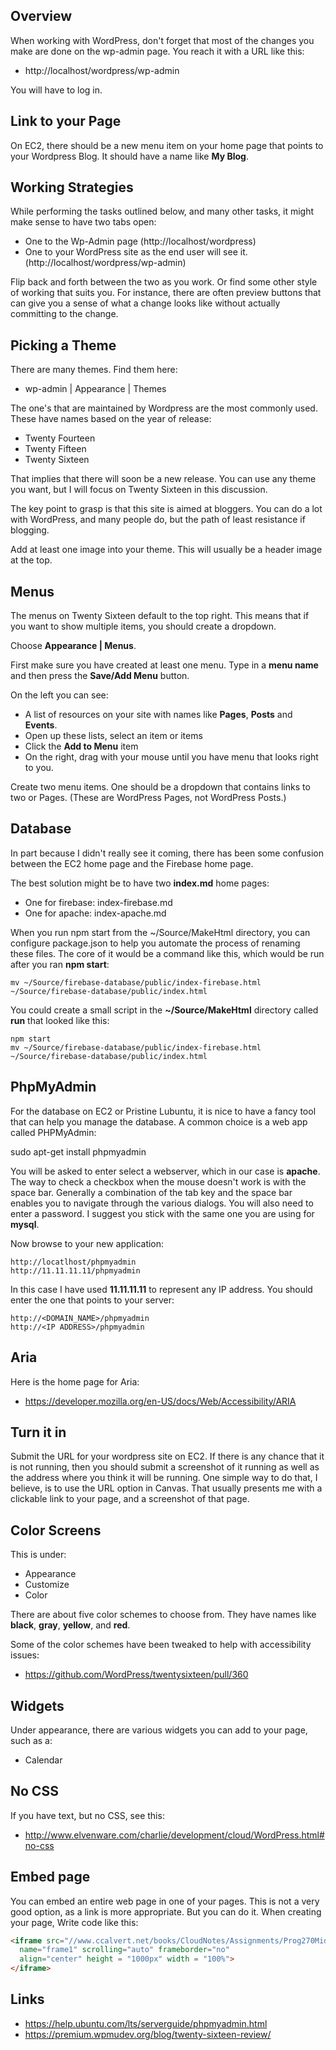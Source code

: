 ## Overview

When working with WordPress, don't forget that most of the changes you make are done on the wp-admin page. You reach it with a URL like this:

- http://localhost/wordpress/wp-admin

You will have to log in.

## Link to your Page

On EC2, there should be a new menu item on your home page that points to your Wordpress Blog. It should have a name like **My Blog**.

## Working Strategies

While performing the tasks outlined below, and many other tasks, it might make sense to have two tabs open:

- One to the Wp-Admin page  (http://localhost/wordpress)
- One to your WordPress site as the end user will see it. (http://localhost/wordpress/wp-admin)

Flip back and forth between the two as you work. Or find some other style of working that suits you. For instance, there are often preview buttons that can give you a sense of what a change looks like without actually committing to the change.

## Picking a Theme

There are many themes. Find them here:

- wp-admin | Appearance | Themes

The one's that are maintained by Wordpress are the most commonly used. These have names based on the year of release:

- Twenty Fourteen
- Twenty Fifteen
- Twenty Sixteen

That implies that there will soon be a new release. You can use any theme you want, but I will focus on Twenty Sixteen in this discussion.

The key point to grasp is that this site is aimed at bloggers. You can do a lot with WordPress, and many people do, but the path of least resistance if blogging.

Add at least one image into your theme. This will usually be a header image at the top.

## Menus

The menus on Twenty Sixteen default to the top right. This means that if you want to show multiple items, you should create a dropdown.

Choose **Appearance | Menus**.

First make sure you have created at least one menu. Type in a **menu name** and then press the **Save/Add Menu** button.

On the left you can see:

- A list of resources on your site with names like **Pages**, **Posts** and **Events**.
- Open up these lists, select an item or items
- Click the **Add to Menu** item
- On the right, drag with your mouse until you have menu that looks right to you.

Create two menu items. One should be a dropdown that contains links to two or Pages. (These are WordPress Pages, not WordPress Posts.)

## Database

In part because I didn't really see it coming, there has been some confusion between the EC2 home page and the Firebase home page.

The best solution might be to have two **index.md** home pages:

- One for firebase: index-firebase.md
- One for apache: index-apache.md

When you run npm start from the ~/Source/MakeHtml directory, you can configure package.json to help you automate the process of renaming these files. The core of it would be a command like this, which would be run after you ran **npm start**:

```text
mv ~/Source/firebase-database/public/index-firebase.html ~/Source/firebase-database/public/index.html
```

You could create a small script in the **~/Source/MakeHtml** directory called **run** that looked like this:

```text
npm start
mv ~/Source/firebase-database/public/index-firebase.html ~/Source/firebase-database/public/index.html
```

## PhpMyAdmin

For the database on EC2 or Pristine Lubuntu, it is nice to have a fancy tool that can help you manage the database. A common choice is a web app called PHPMyAdmin:

  sudo apt-get install phpmyadmin

You will be asked to enter select a webserver, which in our case is **apache**.  The way to check a checkbox when the mouse doesn't work is with the space bar. Generally a combination of the tab key and the space bar enables you to navigate through the various dialogs. You will also need to enter a password. I suggest you stick with the same one you are using for **mysql**.

Now browse to your new application:

```
http://locatlhost/phpmyadmin
http://11.11.11.11/phpmyadmin
```

In this case I have used **11.11.11.11** to represent any IP address. You should enter the one that points to your server:

```
http://<DOMAIN_NAME>/phpmyadmin
http://<IP ADDRESS>/phpmyadmin
```

## Aria

Here is the home page for Aria:

- <https://developer.mozilla.org/en-US/docs/Web/Accessibility/ARIA>


## Turn it in

Submit the URL for your wordpress site on EC2. If there is any chance that it is not running, then you should submit a screenshot of it running as well as the address where you think it will be running. One simple way to do that, I believe, is to use the URL option in Canvas. That usually presents me with a clickable link to your page, and a screenshot of that page.

## Color Screens

This is under:

- Appearance
- Customize
- Color

There are about five color schemes to choose from. They have names like **black**, **gray**, **yellow**, and **red**.

Some of the color schemes have been tweaked to help with accessibility issues:

- <https://github.com/WordPress/twentysixteen/pull/360>

## Widgets

Under appearance, there are various widgets you can add to your page, such as a:

- Calendar

## No CSS

If you have text, but no CSS, see this:

- <http://www.elvenware.com/charlie/development/cloud/WordPress.html#no-css>

## Embed page

You can embed an entire web page in one of your pages. This is not a very good option, as a link is more appropriate. But you can do it. When creating your page, Write code like this:

```html
<iframe src="//www.ccalvert.net/books/CloudNotes/Assignments/Prog270Midterm2016.html"
  name="frame1" scrolling="auto" frameborder="no"
  align="center" height = "1000px" width = "100%">
</iframe>
```

## Links

- <https://help.ubuntu.com/lts/serverguide/phpmyadmin.html>
- <https://premium.wpmudev.org/blog/twenty-sixteen-review/>
